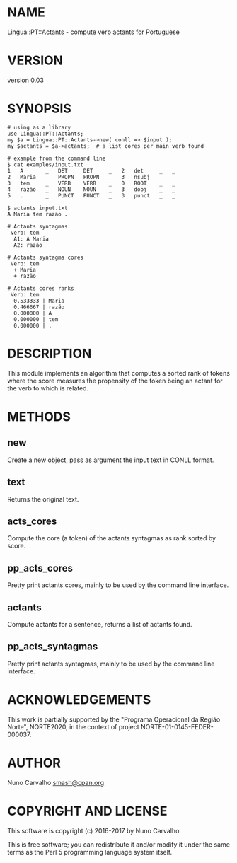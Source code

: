 # NAME

Lingua::PT::Actants - compute verb actants for Portuguese

# VERSION

version 0.03

# SYNOPSIS

    # using as a library
    use Lingua::PT::Actants;
    my $a = Lingua::PT::Actants->new( conll => $input );
    my $actants = $a->actants;  # a list cores per main verb found

    # example from the command line
    $ cat examples/input.txt 
    1   A       _   DET     DET     _   2   det     _   _
    2   Maria   _   PROPN   PROPN   _   3   nsubj   _   _
    3   tem     _   VERB    VERB    _   0   ROOT    _   _
    4   razão   _   NOUN    NOUN    _   3   dobj    _   _
    5   .       _   PUNCT   PUNCT   _   3   punct   _   _

    $ actants input.txt
    A Maria tem razão .
    
    # Actants syntagmas
     Verb: tem
      A1: A Maria
      A2: razão
    
    # Actants syntagma cores
     Verb: tem
      + Maria
      + razão
    
    # Actants cores ranks
     Verb: tem
      0.533333 | Maria
      0.466667 | razão
      0.000000 | A
      0.000000 | tem
      0.000000 | .

# DESCRIPTION

This module implements an algorithm that computes a sorted rank of tokens
where the score measures the propensity of the token being an actant
for the verb to which is related.

# METHODS

## new

Create a new object, pass as argument the input text in CONLL format.

## text

Returns the original text.

## acts\_cores

Compute the core (a token) of the actants syntagmas as rank sorted by score.

## pp\_acts\_cores

Pretty print actants cores, mainly to be used by the command line interface.

## actants

Compute actants for a sentence, returns a list of actants found.

## pp\_acts\_syntagmas

Pretty print actants syntagmas, mainly to be used by the command line interface.

# ACKNOWLEDGEMENTS

This work is partially supported by the "Programa Operacional da Região Norte", NORTE2020, in the context of project NORTE-01-0145-FEDER-000037.

# AUTHOR

Nuno Carvalho <smash@cpan.org>

# COPYRIGHT AND LICENSE

This software is copyright (c) 2016-2017 by Nuno Carvalho.

This is free software; you can redistribute it and/or modify it under
the same terms as the Perl 5 programming language system itself.
